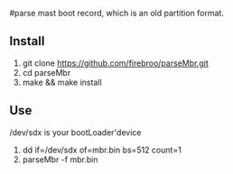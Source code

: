 #parse mast boot record, which is an old partition format.

## Install
1. git clone https://github.com/firebroo/parseMbr.git
2. cd parseMbr
3. make && make install

## Use
/dev/sdx is your bootLoader'device

1. dd if=/dev/sdx of=mbr.bin bs=512 count=1
2. parseMbr -f mbr.bin 


